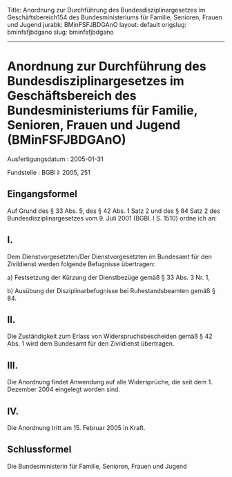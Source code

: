 Title: Anordnung zur Durchführung des Bundesdisziplinargesetzes im Geschäftsbereich154
  des Bundesministeriums für Familie, Senioren, Frauen und Jugend
jurabk: BMinFSFJBDGAnO
layout: default
origslug: bminfsfjbdgano
slug: bminfsfjbdgano

---

# Anordnung zur Durchführung des Bundesdisziplinargesetzes im Geschäftsbereich des Bundesministeriums für Familie, Senioren, Frauen und Jugend (BMinFSFJBDGAnO)

Ausfertigungsdatum
:   2005-01-31

Fundstelle
:   BGBl I: 2005, 251



## Eingangsformel

Auf Grund des § 33 Abs. 5, des § 42 Abs. 1 Satz 2 und des § 84 Satz 2
des Bundesdisziplinargesetzes vom 9. Juli 2001 (BGBl. I S. 1510) ordne
ich an:


## I.

Dem Dienstvorgesetzten/Der Dienstvorgesetzten im Bundesamt für den
Zivildienst werden folgende Befugnisse übertragen:

a)  Festsetzung der Kürzung der Dienstbezüge gemäß § 33 Abs. 3 Nr. 1,


b)  Ausübung der Disziplinarbefugnisse bei Ruhestandsbeamten gemäß § 84.





## II.

Die Zuständigkeit zum Erlass von Widerspruchsbescheiden gemäß § 42
Abs. 1 wird dem Bundesamt für den Zivildienst übertragen.


## III.

Die Anordnung findet Anwendung auf alle Widersprüche, die seit dem 1.
Dezember 2004 eingelegt worden sind.


## IV.

Die Anordnung tritt am 15. Februar 2005 in Kraft.


## Schlussformel

Die Bundesministerin für Familie, Senioren, Frauen und Jugend

